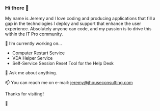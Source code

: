 ### Hi there 👋

My name is Jeremy and I love coding and producing applications that fill a gap in the technologies I deploy and support that enhance the user experience. Absolutely anyone can code, and my passion is to drive this within the IT Pro community.

🔭 I’m currently working on...
- Computer Restart Service
- VDA Helper Service
- Self-Service Session Reset Tool for the Help Desk

💬 Ask me about anything.

📫 You can reach me on e-mail: jeremy@jhouseconsulting.com

Thanks for visiting!

🤙
